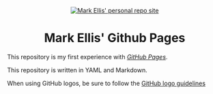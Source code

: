 <p align="center"><a href="https://markellisdev.github.io/"><img alt="Mark Ellis' personal repo site" src="https://user-images.githubusercontent.com/16547949/62085817-83232580-b22a-11e9-8693-7c54205b04e5.png"></a></p>

<h1 align="center">Mark Ellis' Github Pages </h1>

This repository is my first experience with [_GitHub Pages_](https://markellisdev.github.io). 

This repository is written in YAML and Markdown. 


When using GitHub logos, be sure to follow the [GitHub logo guidelines](https://github.com/logos)
